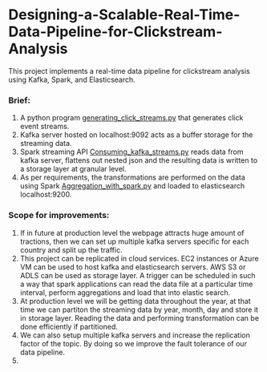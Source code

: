 # Designing-a-Scalable-Real-Time-Data-Pipeline-for-Clickstream-Analysis
This project implements a real-time data pipeline for clickstream analysis using Kafka, Spark, and Elasticsearch.

### Brief:
1. A python program [generating_click_streams.py](https://github.com/mithun-sudo/Designing-a-Scalable-Real-Time-Data-Pipeline-for-Clickstream-Analysis/blob/main/generating_click_streams.py) that generates click event streams.
2. Kafka server hosted on localhost:9092 acts as a buffer storage for the streaming data.
3. Spark streaming API [Consuming_kafka_streams.py](https://github.com/mithun-sudo/Designing-a-Scalable-Real-Time-Data-Pipeline-for-Clickstream-Analysis/blob/main/Consuming_kafka_streams.py) reads data from kafka server, flattens out nested json and the resulting data is written to a storage layer at granular level.
4. As per requirements, the transformations are performed on the data using Spark [Aggregation_with_spark.py](https://github.com/mithun-sudo/Designing-a-Scalable-Real-Time-Data-Pipeline-for-Clickstream-Analysis/blob/main/Aggregation_with_spark.py) and loaded to elasticsearch localhost:9200. 


### Scope for improvements:
1. If in future at production level the webpage attracts huge amount of tractions, then we can set up multiple kafka servers specific for each country and split up the traffic.
2. This project can be replicated in cloud services. EC2 instances or Azure VM can be used to host kafka and elasticsearch servers. AWS S3 or ADLS can be used as storage layer. A trigger can be scheduled in such a way that spark applications can read the data file at a particular time interval, perform aggregations and load that into elastic search.
3. At production level we will be getting data throughout the year, at that time we can partiton the streaming data by year, month, day and store it in storage layer. Reading the data and performing transformation can be done efficiently if partitioned.
4. We can also setup multiple kafka servers and increase the replication factor of the topic. By doing so we improve the fault tolerance of our data pipeline.
5. 
